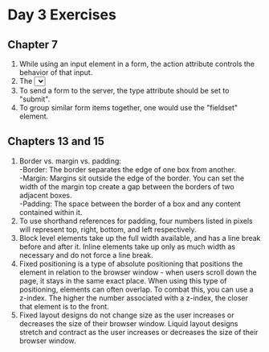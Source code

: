 # Day 3 Exercises

## Chapter 7   
1. While using an input element in a form, the action attribute controls the behavior of that input.  
2. The <select> element is used to create a dropdown list.  
3. To send a form to the server, the type attribute should be set to "submit".  
4. To group similar form items together, one would use the "fieldset" element.  
  
## Chapters 13 and 15
1. Border vs. margin vs. padding:  
  -Border: The border separates the edge of one box from another.  
  -Margin: Margins sit outside the edge of the border. You can set the width of the margin top create a gap between the borders of two adjacent boxes.  
  -Padding: The space between the border of a box and any content contained within it.
2. To use shorthand references for padding, four numbers listed in pixels will represent top, right, bottom, and left respectively.
3. Block level elements take up the full width available, and has a line break before and after it. Inline elements take up only as much width as necessary and do not force a line break.
4. Fixed positioning is a type of absolute positioning that positions the element in relation to the browser window - when users scroll down the page, it stays in the same exact place. When using this type of positioning, elements can often overlap. To combat this, you can use a z-index. The higher the number associated with a z-index, the closer that element is to the front.
5. Fixed layout designs do not change size as the user increases or decreases the size of their browser window. Liquid layout designs stretch and contract as the user increases or decreases the size of their browser window.
